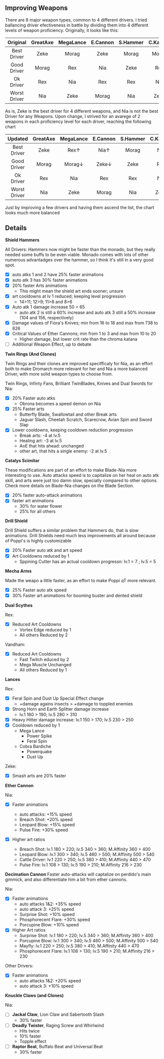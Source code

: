 ## Improving Weapons
There are 8 major weapon types, common to 4 different drivers. I tried ballancing driver efectiveness in battle by dividing them into 4 different levels of weapon proficiency. Originally, it looks like this:

| Original | GreatAxe | MegaLance | E.Cannon | S.Hammer | C.Katana | T.Rings | BitBall | K.Claws |
|:-:|:-:|:-:|:-:|:-:|:-:|:-:|:-:|:-:|
| Best Driver | Zeke | Morag | Zeke | Morag | Morag | Rex | Zeke | Zeke |
| Good Driver | Morag | Rex | Nia | Zeke | Rex | Morag | Nia | Nia |
| Ok Driver | Rex | Nia | Rex | Rex | Nia | Nia | Morag | Rex |
| Worst Driver | Nia | Zeke | Morag | Nia | Zeke | Zeke | Rex | Morag |

As is, Zeke is the best driver for 4 different weapons, and Nia is not the best Driver for any Weapons.
Upon change, I strived for an avarege of 2 weapons in each proficiency level for each driver, reaching the following chart

|    Updated   | GreatAxe | MegaLance | E.Cannon | S.Hammer | C.Katana | T.Rings | BitBall | K.Claws |
|:------------:|:--------:|:---------:|:--------:|:--------:|:--------:|:-------:|:-------:|:-------:|
|  Best Driver |   Zeke   |    Rex↑   |   Nia↑   |   Morag  |    Nia   |  Nia↑↑  |   Zeke  |   Nia↑  |
|  Good Driver |   Morag  |   Morag↓  |   Zeke↓  |   Zeke   |    Rex   |   Rex↓  |   Nia   |   Zeke  |
|   Ok Driver  |    Rex   |    Nia    |    Rex   |    Rex   |    Nia   |  Morag↓ |  Morag  |   Rex   |
| Worst Driver |    Nia   |    Zeke   |   Morag  |    Nia   |   Zeke   |   Zeke  |   Rex   |  Morag  |

Just by improving a few drivers and having them ascend the list, the chart looks much more balanced

## Details
**Shield Hammers**

All Drivers:
Hammers now might be faster than the monado, but they really needed some buffs to be even viable. Monado comes with lots of other numerous advantadges over the hammer, so I think it's still in a very good spot.
- [x] auto atks 1 and 2 have 25% faster animations
- [x] auto atk 3 has 30% faster animations
- [x] 20% faster Arts animations
  - This might mean the shield art ends sooner; unsure
- [x] art cooldowns at lv 1 reduced; keeping level progression
  - 14>11; 12>9; 11>8 and 8>6
- [x] Auto atk 1 damage increase 50 > 65
  - auto atk 2 is still a 60% increase and auto atk 3 still a 50% increase (104 and 156, respectively)
- [x] Damage values of Fiora's Knives; min from 16 to 18 and max from 738 to 826
- [x] Critical Values of  Ether Cannons; min from 1 to 3 and max from 10 to 20
  - Higher damage, but lower crit rate than the chroma katana
- [ ] Additional Weapon Effect, up to debate

**Twin Rings (And Clones)**

Twin Rings and their clones are improved specifficaly for Nia, as an effort both to make Dromarch more relevant for her and Nia a more balanced Driver, with more solid weapon types to choose from.

Twin Rings, Infinty Fans, Brilliant TwinBlades, Knives and Dual Swords for Nia:
- [x] 20% Faster auto atks
  - Obrona becomes a speed demon on Nia
- [x] 25% Faster arts
  - Butterfly Blade, Swallowtail and other Break arts
  - Jaguar Slash, Cheetah Scratch, Scarecrow, Avian Spin and Sword Slap
- [x] Lower cooldowns, keeping cooldown reduction progression
  - Break arts: -4 at lv.5
  - Healing art: -3 at lv.5
  - AoE that hits ahead: unchanged
  - other art, that hits a single enemy: -2 at lv.5

**Catalys Scimitar**

These modifications are part of an effort to make Blade-Nia more interesting to use. Auto attacks speed is to capitalize on her heal on auto atk skill, and arts were just too damn slow, specially compared to other options. Check more details on Blade-Nia changes on the Blade Section.
  - [x] 20% faster auto-attack animations
  - [x] faster art animations
    - 30% for water flower
    - 25% for all others  

**Drill Shield**

Drill Shield suffers a similar problem that Hammers do, that is slow animations. Drill Shields need much less improvements all around because of Poppi's is highly customizable
  - [x] 20% Faster auto atk and art speed
  - [x] Art Cooldowns reduced by 1
    - Sppining Cutter has an actual cooldown progressn: lv.1 = 7 ; lv.5 = 5

**Mecha Arms**

Made the weapo a little faster, as an effort to make Poppi qT more relevant.
- [x] 25% Faster auto atk speed
- [x] 30% Faster art animations for booming buster and dented shield 

**Dual Scythes** 

Rex:
- [x] Reduced Art Cooldowns
  - Vortex Edge reduced by 1
  - All others Reduced by 2

Vandham:
- [x] Reduced Art Cooldowns
  - Fast Twitch educed by 2
  - Mega Muscle Unchanged
  - All others Reduced by 1

**Lances**

Rex:
- [x] Feral Spin and Dust Up Special Effect change
  - +damage agains insects > +damage to toppled enemies
- [x] Strong Horn and Earth Splitter damage increase
  - lv.1 160 > 190; lv.5 280 > 310
- [x] Heavy Hitter damage increase: lv.1 150 > 170; lv.5 230 > 250
- [x] Cooldown reduced by 1
  - Mega Lance
    - Power Spike
    - Feral Spin
  - Cobra Bardiche
    - Powerquake
    - Dust Up

Zeke:
- [x] Smash arts are 20% faster

**Ether Cannon**

Nia:
- [x] Faster animations
  - auto attacks: +15% speed
  - Breach Shot: +20% speed
  - Leopard Blow: +15% speed
  - Pulse Fire: +30% speed

- [x] Higher art ratios
  - Breach Shot: lv.1 180 > 220; lv.5 340 > 360; M.Affinity 360 > 400
  - Leopard Blow:  lv.1 300 > 340; lv.5 460 > 500; M.Affinity 500 > 540
  - Cattle Driver: lv.1 220 > 250; lv.5 380 > 410; M.Affinity 440 > 470
  - Pulse Fire: lv.1 108 > 130; lv.5 190 > 210; M.Affinity 216 > 230

**Decimation Cannon**
Faster auto-attacks will captalize on perdido's main gimmick, and also differentiate him a bit from ether cannons.

Nia:
- [x] Faster animations
  - auto attacks 1&2: +35% speed
  - auto attack 3: +25% speed
  - Surprise Shot: +10% speed
  - Phosphorecent Flare: +30% speed
  - Porcupine Blow: +10% speed  
- [x] Higher Art ratios 
  - Surprise Shot: lv.1 180 > 220; lv.5 340 > 360; M.Affinity 360 > 400
  - Porcupine Blow:  lv.1 300 > 340; lv.5 460 > 500; M.Affinity 500 > 540
  - Mayfly: lv.1 220 > 250; lv.5 380 > 410; M.Affinity 440 > 470
  - Phosphorecent Flare: lv.1 108 > 130; lv.5 190 > 210; M.Affinity 216 > 230

Other Drivers:
- [x] Faster animations
  - auto attacks 1&2: +20% speed
  - auto attack 3: +10% speed

**Knuckle Claws (and Clones)**

Nia:
- [ ] **Jackal Claw**, Lion Claw and Sabertooth Slash
  - 30% faster
- [ ] **Deadly Twister**, Raging Screw and Whirlwind
  - Hits twice
  - 10% faster
  - Topple effect
- [ ] **Raptor Beat**, Buffalo Beat and Universal Beat
  - 30% faster
